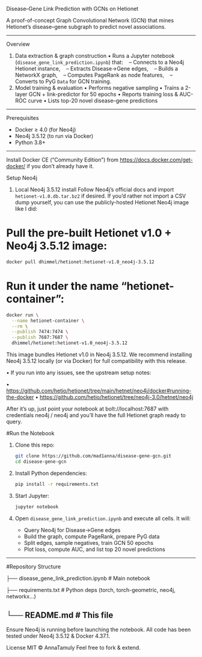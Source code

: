 Disease–Gene Link Prediction with GCNs on Hetionet

A proof-of-concept Graph Convolutional Network (GCN) that mines Hetionet’s disease–gene subgraph to predict novel associations.

---
Overview

1. Data extraction & graph construction
   • Runs a Jupyter notebook (`disease_gene_link_prediction.ipynb`) that:
      – Connects to a Neo4j Hetionet instance,
      – Extracts Disease→Gene edges,
      – Builds a NetworkX graph,
      – Computes PageRank as node features,
      – Converts to PyG `Data` for GCN training.
2. Model training & evaluation
   • Performs negative sampling
   • Trains a 2-layer GCN + link-predictor for 50 epochs
   • Reports training loss & AUC-ROC curve
   • Lists top-20 novel disease–gene predictions

---
Prerequisites

* Docker ≥ 4.0 (for Neo4j)
* Neo4j 3.5.12 (to run via Docker)
* Python 3.8+

---
Install Docker CE (“Community Edition”) from https://docs.docker.com/get-docker/ if you don’t already have it.

Setup Neo4j

1. Local Neo4j 3.5.12 install 
   Follow Neo4j’s official docs and import `hetionet-v1.0.db.tar.bz2` if desired.
If you’d rather not import a CSV dump yourself, you can use the publicly-hosted Hetionet Neo4j image like I did:

# Pull the pre-built Hetionet v1.0 + Neo4j 3.5.12 image:
```bash
docker pull dhimmel/hetionet:hetionet-v1.0_neo4j-3.5.12
```

# Run it under the name “hetionet-container”:
```bash
docker run \
  --name hetionet-container \
  --rm \
  --publish 7474:7474 \
  --publish 7687:7687 \
  dhimmel/hetionet:hetionet-v1.0_neo4j-3.5.12
```

 This image bundles Hetionet v1.0 in Neo4j 3.5.12. We recommend installing Neo4j 3.5.12 locally (or via Docker) for full compatibility with this release.

• If you run into any issues, see the upstream setup notes:

• https://github.com/hetio/hetionet/tree/main/hetnet/neo4j/docker#running-the-docker
• https://github.com/hetio/hetionet/tree/neo4j-3.0/hetnet/neo4j

After it’s up, just point your notebook at bolt://localhost:7687 with credentials neo4j / neo4j
and you’ll have the full Hetionet graph ready to query.

   
#Run the Notebook

1. Clone this repo:

   ```bash
   git clone https://github.com/mad1anna/disease-gene-gcn.git
   cd disease-gene-gcn
   ```
2. Install Python dependencies:

   ```bash
   pip install -r requirements.txt
   ```
3. Start Jupyter:

   ```bash
   jupyter notebook
   ```
4. Open `disease_gene_link_prediction.ipynb` and execute all cells.
   It will:

   * Query Neo4j for Disease→Gene edges
   * Build the graph, compute PageRank, prepare PyG data
   * Split edges, sample negatives, train GCN 50 epochs
   * Plot loss, compute AUC, and list top 20 novel predictions

---
#Repository Structure

├── disease_gene_link_prediction.ipynb   # Main notebook

├── requirements.txt         # Python deps (torch, torch-geometric, neo4j, networkx…)

└── README.md                # This file
---

Ensure Neo4j is running before launching the notebook. All code has been tested under Neo4j 3.5.12 & Docker 4.37.1.

License
MIT © AnnaTamuly
Feel free to fork & extend.
